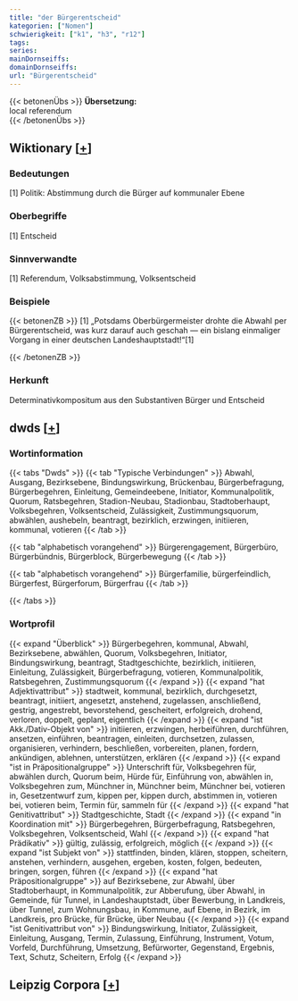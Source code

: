 ```yaml
---
title: "der Bürgerentscheid"
kategorien: ["Nomen"]
schwierigkeit: ["k1", "h3", "r12"]
tags:
series:
mainDornseiffs:
domainDornseiffs:
url: "Bürgerentscheid"
---
```


{{< betonenÜbs >}}
**Übersetzung:**  
local referendum  
{{< /betonenÜbs >}}

## Wiktionary [[+](https://de.wiktionary.org/wiki/Bürgerentscheid)]

### Bedeutungen
[1] Politik: Abstimmung durch die Bürger auf kommunaler Ebene  

### Oberbegriffe
[1] Entscheid  

### Sinnverwandte
[1] Referendum, Volksabstimmung, Volksentscheid  

### Beispiele
{{< betonenZB >}}
[1] „Potsdams Oberbürgermeister drohte die Abwahl per Bürgerentscheid, was kurz darauf auch geschah — ein bislang einmaliger Vorgang in einer deutschen Landeshauptstadt!“[1]  

{{< /betonenZB >}}
### Herkunft
Determinativkompositum aus den Substantiven Bürger und Entscheid  



## dwds [[+](https://www.dwds.de/wb/Bürgerentscheid)]

### Wortinformation
{{< tabs "Dwds" >}}
{{< tab "Typische Verbindungen" >}}
Abwahl, Ausgang, Bezirksebene, Bindungswirkung, Brückenbau, Bürgerbefragung, Bürgerbegehren, Einleitung, Gemeindeebene, Initiator, Kommunalpolitik, Quorum, Ratsbegehren, Stadion-Neubau, Stadionbau, Stadtoberhaupt, Volksbegehren, Volksentscheid, Zulässigkeit, Zustimmungsquorum, abwählen, aushebeln, beantragt, bezirklich, erzwingen, initiieren, kommunal, votieren
{{< /tab >}}

{{< tab "alphabetisch vorangehend" >}}
Bürgerengagement, Bürgerbüro, Bürgerbündnis, Bürgerblock, Bürgerbewegung
{{< /tab >}}

{{< tab "alphabetisch vorangehend" >}}
Bürgerfamilie, bürgerfeindlich, Bürgerfest, Bürgerforum, Bürgerfrau
{{< /tab >}}

{{< /tabs >}}

### Wortprofil
{{< expand "Überblick" >}} Bürgerbegehren, kommunal, Abwahl, Bezirksebene, abwählen, Quorum, Volksbegehren, Initiator, Bindungswirkung, beantragt, Stadtgeschichte, bezirklich, initiieren, Einleitung, Zulässigkeit, Bürgerbefragung, votieren, Kommunalpolitik, Ratsbegehren, Zustimmungsquorum {{< /expand >}}
{{< expand "hat Adjektivattribut" >}} stadtweit, kommunal, bezirklich, durchgesetzt, beantragt, initiiert, angesetzt, anstehend, zugelassen, anschließend, gestrig, angestrebt, bevorstehend, gescheitert, erfolgreich, drohend, verloren, doppelt, geplant, eigentlich {{< /expand >}}
{{< expand "ist Akk./Dativ-Objekt von" >}} initiieren, erzwingen, herbeiführen, durchführen, ansetzen, einführen, beantragen, einleiten, durchsetzen, zulassen, organisieren, verhindern, beschließen, vorbereiten, planen, fordern, ankündigen, ablehnen, unterstützen, erklären {{< /expand >}}
{{< expand "ist in Präpositionalgruppe" >}} Unterschrift für, Volksbegehren für, abwählen durch, Quorum beim, Hürde für, Einführung von, abwählen in, Volksbegehren zum, Münchner in, Münchner beim, Münchner bei, votieren in, Gesetzentwurf zum, kippen per, kippen durch, abstimmen in, votieren bei, votieren beim, Termin für, sammeln für {{< /expand >}}
{{< expand "hat Genitivattribut" >}} Stadtgeschichte, Stadt {{< /expand >}}
{{< expand "in Koordination mit" >}} Bürgerbegehren, Bürgerbefragung, Ratsbegehren, Volksbegehren, Volksentscheid, Wahl {{< /expand >}}
{{< expand "hat Prädikativ" >}} gültig, zulässig, erfolgreich, möglich {{< /expand >}}
{{< expand "ist Subjekt von" >}} stattfinden, binden, klären, stoppen, scheitern, anstehen, verhindern, ausgehen, ergeben, kosten, folgen, bedeuten, bringen, sorgen, führen {{< /expand >}}
{{< expand "hat Präpositionalgruppe" >}} auf Bezirksebene, zur Abwahl, über Stadtoberhaupt, in Kommunalpolitik, zur Abberufung, über Abwahl, in Gemeinde, für Tunnel, in Landeshauptstadt, über Bewerbung, in Landkreis, über Tunnel, zum Wohnungsbau, in Kommune, auf Ebene, in Bezirk, im Landkreis, pro Brücke, für Brücke, über Neubau {{< /expand >}}
{{< expand "ist Genitivattribut von" >}} Bindungswirkung, Initiator, Zulässigkeit, Einleitung, Ausgang, Termin, Zulassung, Einführung, Instrument, Votum, Vorfeld, Durchführung, Umsetzung, Befürworter, Gegenstand, Ergebnis, Text, Schutz, Scheitern, Erfolg {{< /expand >}}

## Leipzig Corpora [[+](https://corpora.uni-leipzig.de/en/res?word=Bürgerentscheid&corpusId=deu_newscrawl-public_2018)]


